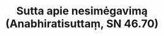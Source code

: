---
layout: page
title: 'Sutta apie nesimėgavimą (Anabhiratisuttaṃ, SN 46.70)'
category: susijusios suttos
index: 
    - Meditacija
sortIndex: 46070
tags: 
    - Meditacija
suttacentral: sn46.70
---